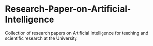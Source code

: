 # Research-Paper-on-Artificial-Intelligence
Collection of research papers on Artificial Intelligence for teaching and scientific research at the University.
